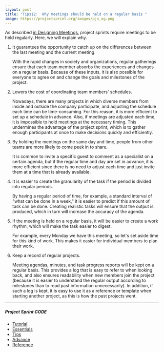 ```yaml
---
layout: post
title: "Tips12:  Why meetings should be held on a regular basis "
image: https://projectsprint.org/images/pjs_og.png
---
```


As described [in Designing Meetings](../tutorial/section2-3), project sprints require meetings to be held regularly. Here, we will explain why.

1. It guarantees the opportunity to catch up on the differences between the last meeting and the current meeting.

   With the rapid changes in society and organizations, regular gatherings ensure that each team member absorbs the experiences and changes on a regular basis. Because of these inputs, it is also possible for everyone to agree on and change the goals and milestones of the project.

2. Lowers the cost of coordinating team members' schedules.

   Nowadays, there are many projects in which diverse members from inside and outside the company participate, and adjusting the schedule each time can be time-consuming. For this reason, it is more efficient to set up a schedule in advance. Also, if meetings are adjusted each time, it is impossible to hold meetings at the necessary timing. This undermines the advantage of the project sprint, which is to gather enough participants at once to make decisions quickly and efficiently.

3. By holding the meetings on the same day and time, people from other teams are more likely to come peek in to share.

   It is common to invite a specific guest to comment as a specialist on a certain agenda, but if the regular time and day are set in advance, it is more efficient since there is no need to adjust each time and just invite them at a time that is already available.

4. It is easier to create the granularity of the task if the period is divided into regular periods.

   By having a regular period of time, for example, a standard interval of "what can be done in a week," it is easier to predict if this amount of task can be done. Creating realistic tasks will ensure that the output is produced, which in turn will increase the accuracy of the agenda.

5. If the meeting is held on a regular basis, it will be easier to create a work rhythm, which will make the task easier
   to digest.

   For example, every Monday we have this meeting, so let's set aside time for this kind of work. This makes it easier for individual members to plan their work.

6. Keep a record of regular projects.

   Meeting agendas, minutes, and task progress reports will be kept on a regular basis. This provides a log that is easy to refer to when looking back, and also ensures readability when new members join the project (because it is easier to understand the regular output according to milestones than to read past information unnecessarily). In addition, if such a log is kept, it is easy to use it as a reference or template when starting another project, as this is how the past projects went.

---

##### Project Sprint CODE
- [Tutorial](../tutorial/index.md)
- [Essentials](../essentials.md)
- [Tips](../tips/index.md)
- [Advance](../advance.md)
- [Reference](../reference.md)
